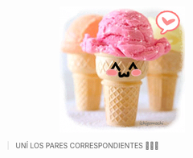 <div align="center">
<img src="https://raw.githubusercontent.com/MumukiProject/mumuki-guia-gobstones-pruebas-contenido-mumuki/master/assets/ice_cream_1597161177050.gif" alt="ice_cream_1597161177050.gif" width="auto" height="auto">
</div>

> UNÍ LOS PARES CORRESPONDIENTES :icecream::shaved_ice::confetti_ball: